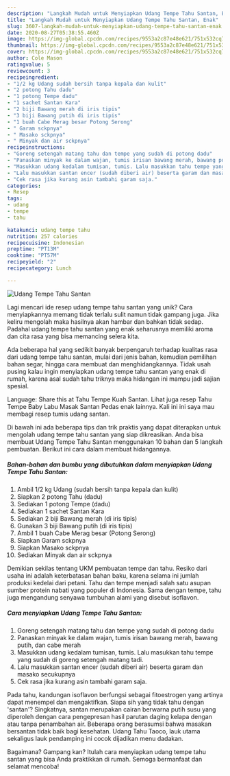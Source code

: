 ```yaml
---
description: "Langkah Mudah untuk Menyiapkan Udang Tempe Tahu Santan, Enak"
title: "Langkah Mudah untuk Menyiapkan Udang Tempe Tahu Santan, Enak"
slug: 3607-langkah-mudah-untuk-menyiapkan-udang-tempe-tahu-santan-enak
date: 2020-08-27T05:38:55.460Z
image: https://img-global.cpcdn.com/recipes/9553a2c87e48e621/751x532cq70/udang-tempe-tahu-santan-foto-resep-utama.jpg
thumbnail: https://img-global.cpcdn.com/recipes/9553a2c87e48e621/751x532cq70/udang-tempe-tahu-santan-foto-resep-utama.jpg
cover: https://img-global.cpcdn.com/recipes/9553a2c87e48e621/751x532cq70/udang-tempe-tahu-santan-foto-resep-utama.jpg
author: Cole Mason
ratingvalue: 5
reviewcount: 3
recipeingredient:
- "1/2 kg Udang sudah bersih tanpa kepala dan kulit"
- "2 potong Tahu dadu"
- "1 potong Tempe dadu"
- "1 sachet Santan Kara"
- "2 biji Bawang merah di iris tipis"
- "3 biji Bawang putih di iris tipis"
- "1 buah Cabe Merag besar Potong Serong"
- " Garam sckpnya"
- " Masako sckpnya"
- " Minyak dan air sckpnya"
recipeinstructions:
- "Goreng setengah matang tahu dan tempe yang sudah di potong dadu"
- "Panaskan minyak ke dalam wajan, tumis irisan bawang merah, bawang putih, dan cabe merah"
- "Masukkan udang kedalam tumisan, tumis. Lalu masukkan tahu tempe yang sudah di goreng setengah matang tadi."
- "Lalu masukkan santan encer (sudah diberi air) beserta garam dan masako secukupnya"
- "Cek rasa jika kurang asin tambahi garam saja."
categories:
- Resep
tags:
- udang
- tempe
- tahu

katakunci: udang tempe tahu 
nutrition: 257 calories
recipecuisine: Indonesian
preptime: "PT13M"
cooktime: "PT57M"
recipeyield: "2"
recipecategory: Lunch

---
```



![Udang Tempe Tahu Santan](https://img-global.cpcdn.com/recipes/9553a2c87e48e621/751x532cq70/udang-tempe-tahu-santan-foto-resep-utama.jpg)

Lagi mencari ide resep udang tempe tahu santan yang unik? Cara menyiapkannya memang tidak terlalu sulit namun tidak gampang juga. Jika keliru mengolah maka hasilnya akan hambar dan bahkan tidak sedap. Padahal udang tempe tahu santan yang enak seharusnya memiliki aroma dan cita rasa yang bisa memancing selera kita.

Ada beberapa hal yang sedikit banyak berpengaruh terhadap kualitas rasa dari udang tempe tahu santan, mulai dari jenis bahan, kemudian pemilihan bahan segar, hingga cara membuat dan menghidangkannya. Tidak usah pusing kalau ingin menyiapkan udang tempe tahu santan yang enak di rumah, karena asal sudah tahu triknya maka hidangan ini mampu jadi sajian spesial.

Language: Share this at Tahu Tempe Kuah Santan. Lihat juga resep Tahu Tempe Baby Labu Masak Santan Pedas enak lainnya. Kali ini ini saya mau membagi resep tumis udang santan.


Di bawah ini ada beberapa tips dan trik praktis yang dapat diterapkan untuk mengolah udang tempe tahu santan yang siap dikreasikan. Anda bisa membuat Udang Tempe Tahu Santan menggunakan 10 bahan dan 5 langkah pembuatan. Berikut ini cara dalam membuat hidangannya.

<!--inarticleads1-->

##### Bahan-bahan dan bumbu yang dibutuhkan dalam menyiapkan Udang Tempe Tahu Santan:

1. Ambil 1/2 kg Udang (sudah bersih tanpa kepala dan kulit)
1. Siapkan 2 potong Tahu (dadu)
1. Sediakan 1 potong Tempe (dadu)
1. Sediakan 1 sachet Santan Kara
1. Sediakan 2 biji Bawang merah (di iris tipis)
1. Gunakan 3 biji Bawang putih (di iris tipis)
1. Ambil 1 buah Cabe Merag besar (Potong Serong)
1. Siapkan  Garam sckpnya
1. Siapkan  Masako sckpnya
1. Sediakan  Minyak dan air sckpnya


Demikian sekilas tentang UKM pembuatan tempe dan tahu. Resiko dari usaha ini adalah keterbatasan bahan baku, karena selama ini jumlah produksi kedelai dari petani. Tahu dan tempe menjadi salah satu asupan sumber protein nabati yang populer di Indonesia. Sama dengan tempe, tahu juga mengandung senyawa tumbuhan alami yang disebut isoflavon. 

<!--inarticleads2-->

##### Cara menyiapkan Udang Tempe Tahu Santan:

1. Goreng setengah matang tahu dan tempe yang sudah di potong dadu
1. Panaskan minyak ke dalam wajan, tumis irisan bawang merah, bawang putih, dan cabe merah
1. Masukkan udang kedalam tumisan, tumis. Lalu masukkan tahu tempe yang sudah di goreng setengah matang tadi.
1. Lalu masukkan santan encer (sudah diberi air) beserta garam dan masako secukupnya
1. Cek rasa jika kurang asin tambahi garam saja.


Pada tahu, kandungan isoflavon berfungsi sebagai fitoestrogen yang artinya dapat menempel dan mengaktifkan. Siapa sih yang tidak tahu dengan &#39;santan&#39;? Singkatnya, santan merupakan cairan berwarna putih susu yang diperoleh dengan cara pengepresan hasil parutan daging kelapa dengan atau tanpa penambahan air. Beberapa orang berasumsi bahwa masakan bersantan tidak baik bagi kesehatan. Udang Tahu Taoco, lauk utama sekaligus lauk pendamping ini cocok dijadikan menu dadakan. 

Bagaimana? Gampang kan? Itulah cara menyiapkan udang tempe tahu santan yang bisa Anda praktikkan di rumah. Semoga bermanfaat dan selamat mencoba!
